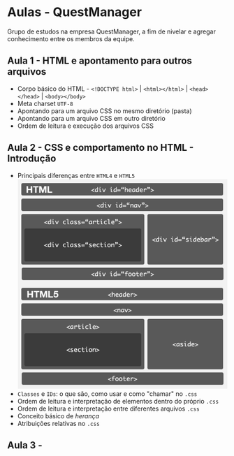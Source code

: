 # Aulas - QuestManager

Grupo de estudos na empresa QuestManager, a fim de nivelar e agregar conhecimento entre os membros da equipe.

## Aula 1 - HTML e apontamento para outros arquivos
* Corpo básico do HTML - ``<!DOCTYPE html>`` | ``<html></html>`` | ``<head></head>`` | ``<body></body>``
* Meta charset ``UTF-8``
* Apontando para um arquivo CSS no mesmo diretório (pasta)
* Apontando para um arquivo CSS em outro diretório
* Ordem de leitura e execução dos arquivos CSS

## Aula 2 - CSS e comportamento no HTML - Introdução
* Principais diferenças entre ``HTML4`` e ``HTML5``
  ![HTML4 x HTML5](Aula2/Html5.gif)
* ``Classes`` e ``IDs``: o que são, como usar e como "chamar" no ``.css``
* Ordem de leitura e interpretação de elementos dentro do próprio ``.css``
* Ordem de leitura e interpretação entre diferentes arquivos ``.css``
* Conceito básico de *herança*
* Atribuições relativas no ``.css``

## Aula 3 - 
